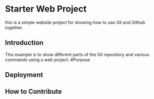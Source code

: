 # Starter Web Project
this is a simple website project for showing how to use Git and Github together.
## Introduction
This example is to show different parts of the Git repository and various commands using a web project.
#Purpose

## Deployment    

## How to Contribute